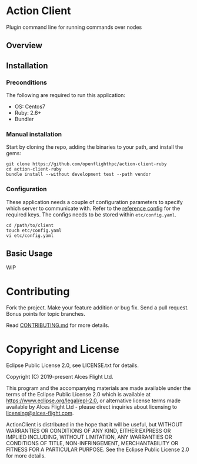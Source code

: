 # Action Client

Plugin command line for running commands over nodes

## Overview

## Installation

### Preconditions

The following are required to run this application:

* OS:     Centos7
* Ruby:   2.6+
* Bundler

### Manual installation

Start by cloning the repo, adding the binaries to your path, and install the gems:

```
git clone https://github.com/openflighthpc/action-client-ruby
cd action-client-ruby
bundle install --without development test --path vendor
```

### Configuration

These application needs a couple of configuration parameters to specify which server to communicate with. Refer to the [reference config](etc/config.yaml.reference) for the required keys. The configs needs to be stored within `etc/config.yaml`.

```
cd /path/to/client
touch etc/config.yaml
vi etc/config.yaml
```

## Basic Usage

WIP

# Contributing

Fork the project. Make your feature addition or bug fix. Send a pull
request. Bonus points for topic branches.

Read [CONTRIBUTING.md](CONTRIBUTING.md) for more details.

# Copyright and License
Eclipse Public License 2.0, see LICENSE.txt for details.

Copyright (C) 2019-present Alces Flight Ltd.

This program and the accompanying materials are made available under the terms of the Eclipse Public License 2.0 which is available at https://www.eclipse.org/legal/epl-2.0, or alternative license terms made available by Alces Flight Ltd - please direct inquiries about licensing to licensing@alces-flight.com.

ActionClient is distributed in the hope that it will be useful, but WITHOUT WARRANTIES OR CONDITIONS OF ANY KIND, EITHER EXPRESS OR IMPLIED INCLUDING, WITHOUT LIMITATION, ANY WARRANTIES OR CONDITIONS OF TITLE, NON-INFRINGEMENT, MERCHANTABILITY OR FITNESS FOR A PARTICULAR PURPOSE. See the Eclipse Public License 2.0 for more details.

